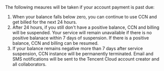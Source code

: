 The following meaures will be taken if your account payment is past due:
1. When your balance falls below zero, you can continue to use CCN and get billed for the next 24 hours. 
2. After 24 hours, if you still don't have a positive balance, CCN and billing will be suspended. Your service will remain unavailable if there is no positive balanace within 7 days of suspension. If there is a positive balance, CCN and billing can be resumed.
3. If your balance remains negative more than 7 days after service suspension, CCN instance will be permanently terminated. Email and SMS notifications will be sent to the Tencent Cloud account creator and all collaborators.
